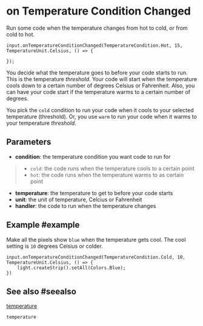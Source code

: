 # on Temperature Condition Changed

Run some code when the temperature changes from hot to cold, or from cold to hot.

```sig
input.onTemperatureConditionChanged(TemperatureCondition.Hot, 15, TemperatureUnit.Celsius, () => {
	
});
```

You decide what the temperature goes to before your code starts to run. This is the temperature _threshold_.
Your code will start when the temperature cools down to a certain number of degrees Celsius or Fahrenheit.
Also, you can have your code start if the temperature warms to a certain number of degrees.

You pick the ``cold`` condition to run your code when it cools to your selected temperature (threshold).
Or, you use ``warm`` to run your code when it warms to your temperature _threshold_.

## Parameters

* **condition**: the temperature condition you want code to run for
>  * ``cold``: the code runs when the temperature cools to a certain point
>  * ``hot``: the code runs when the temperature warms to as certain point
* **temperature**: the temperature to get to before your code starts
* **unit**: the unit of temperature, Celcius or Fahrenheit
* **handler**: the code to run when the temperature changes

## Example #example

Make all the pixels show `blue` when the temperature gets cool. The cool setting is `10` degrees Celsius or colder.

```blocks
input.onTemperatureConditionChanged(TemperatureCondition.Cold, 10, TemperatureUnit.Celsius, () => {
	light.createStrip().setAll(Colors.Blue);
})
```
## See also #seealso

[temperature](/reference/input/temperature)

```package
temperature
```